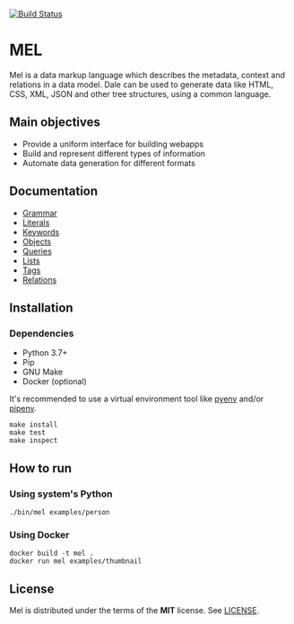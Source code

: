 [![Build Status](https://travis-ci.org/hacktoon/dale.svg?branch=master)](https://travis-ci.org/hacktoon/dale)

# MEL

Mel is a data markup language which describes the metadata, context and relations in a data model. Dale can be used to generate data like HTML, CSS, XML, JSON and other tree structures, using a common language.


## Main objectives
 * Provide a uniform interface for building webapps
 * Build and represent different types of information
 * Automate data generation for different formats


## Documentation

 * [Grammar](docs/grammar.md)
 * [Literals](docs/literals.md)
 * [Keywords](docs/keywords.md)
 * [Objects](docs/objects.md)
 * [Queries](docs/queries.md)
 * [Lists](docs/lists.md)
 * [Tags](docs/tags.md)
 * [Relations](docs/relations.md)


## Installation

### Dependencies

 * Python 3.7+
 * Pip
 * GNU Make
 * Docker (optional)

It's recommended to use a virtual environment tool like [pyenv](https://github.com/pyenv/pyenv) and/or [pipenv](https://github.com/pypa/pipenv).

```
make install
make test
make inspect
```

## How to run

### Using system's Python

```
./bin/mel examples/person
```

### Using Docker

```
docker build -t mel .
docker run mel examples/thumbnail
```


## License

Mel is distributed under the terms of the **MIT** license. See [LICENSE](LICENSE.md).

